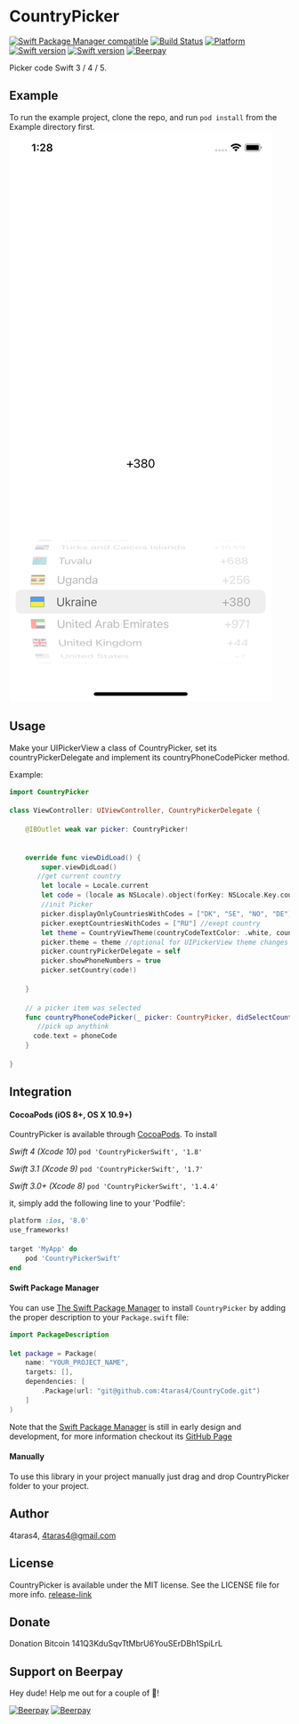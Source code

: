 # CountryPicker

[![Swift Package Manager compatible](https://img.shields.io/badge/Swift%20Package%20Manager-compatible-brightgreen.svg)](https://github.com/apple/swift-package-manager)
[![Build Status](https://travis-ci.org/4taras4/CountryCode.svg?branch=master)](https://travis-ci.org/4taras4/CountryCode)
[![Platform](https://img.shields.io/cocoapods/p/CountryPicker.svg?style=flat)](https://cocoapods.org/pods/CountryPickerSwift)
[![Swift version](https://img.shields.io/badge/Swift-3.1-orange.svg)](https://cocoapods.org/pods/CountryPickerSwift)
[![Swift version](https://img.shields.io/badge/Swift-4-orange.svg)](https://cocoapods.org/pods/CountryPickerSwift)
[![Beerpay](https://beerpay.io/4taras4/CountryCode/badge.svg?style=flat)](https://beerpay.io/4taras4/CountryCode)

Picker code  Swift 3 / 4 / 5.

## Example
To run the example project, clone the repo, and run `pod install` from the Example directory first. 
![1](https://github.com/4taras4/CountryCode/blob/master/bin/screenShot.png)


## Usage

Make your UIPickerView a class of CountryPicker, set its countryPickerDelegate and implement its countryPhoneCodePicker method.

Example:

```swift
import CountryPicker

class ViewController: UIViewController, CountryPickerDelegate {

    @IBOutlet weak var picker: CountryPicker!
   
    
    override func viewDidLoad() {
        super.viewDidLoad()
       //get current country
        let locale = Locale.current
        let code = (locale as NSLocale).object(forKey: NSLocale.Key.countryCode) as! String?
        //init Picker
        picker.displayOnlyCountriesWithCodes = ["DK", "SE", "NO", "DE"] //display only
        picker.exeptCountriesWithCodes = ["RU"] //exept country
        let theme = CountryViewTheme(countryCodeTextColor: .white, countryNameTextColor: .white, rowBackgroundColor: .black, showFlagsBorder: false)        //optional for UIPickerView theme changes
        picker.theme = theme //optional for UIPickerView theme changes
        picker.countryPickerDelegate = self
        picker.showPhoneNumbers = true
        picker.setCountry(code!)

    }
    
    // a picker item was selected
    func countryPhoneCodePicker(_ picker: CountryPicker, didSelectCountryWithName name: String, countryCode: String, phoneCode: String, flag: UIImage) {
       //pick up anythink
      code.text = phoneCode
    }

}
```

## Integration

#### CocoaPods (iOS 8+, OS X 10.9+)

CountryPicker is available through [CocoaPods](http://cocoapods.org). To install

*Swift 4  (Xcode 10)*  `pod 'CountryPickerSwift', '1.8'`

*Swift 3.1 (Xcode 9)*  `pod 'CountryPickerSwift', '1.7'`

*Swift 3.0+ (Xcode 8)*  `pod 'CountryPickerSwift', '1.4.4'`

it, simply add the following line to your 'Podfile':

```ruby
platform :ios, '8.0'
use_frameworks!

target 'MyApp' do
    pod 'CountryPickerSwift'
end
```

#### Swift Package Manager

You can use [The Swift Package Manager](https://swift.org/package-manager) to install `CountryPicker` by adding the proper description to your `Package.swift` file:

```swift
import PackageDescription

let package = Package(
    name: "YOUR_PROJECT_NAME",
    targets: [],
    dependencies: [
        .Package(url: "git@github.com:4taras4/CountryCode.git")
    ]
)
```

Note that the [Swift Package Manager](https://swift.org/package-manager) is still in early design and development, for more information checkout its [GitHub Page](https://github.com/apple/swift-package-manager)

#### Manually

To use this library in your project manually just drag and drop CountryPicker folder to your project.

## Author

4taras4, 4taras4@gmail.com

## License

CountryPicker is available under the MIT license. See the LICENSE file for more info.
[release-link](https://github.com/4taras4/CountryCode/releases/latest)


## Donate

 Donation Bitcoin 141Q3KduSqvTtMbrU6YouSErDBh1SpiLrL 


## Support on Beerpay
Hey dude! Help me out for a couple of :beers:!

[![Beerpay](https://beerpay.io/4taras4/CountryCode/badge.svg?style=beer-square)](https://beerpay.io/4taras4/CountryCode)  [![Beerpay](https://beerpay.io/4taras4/CountryCode/make-wish.svg?style=flat-square)](https://beerpay.io/4taras4/CountryCode?focus=wish)
